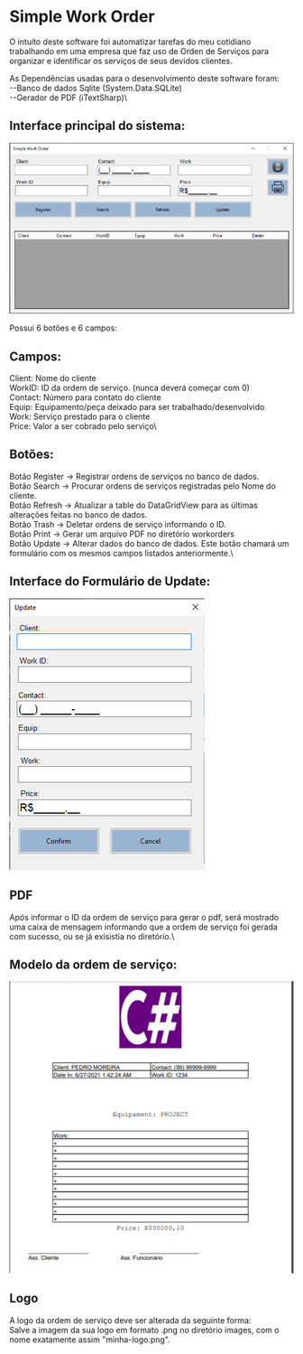 # Simple Work Order

O intuíto deste software foi automatizar tarefas do meu cotidiano trabalhando em uma empresa que faz uso de Orden de Serviços para organizar e identificar os serviços de seus devidos clientes.

As Dependências usadas para o desenvolvimento deste software foram:\
--Banco de dados Sqlite (System.Data.SQLite)\
--Gerador de PDF (iTextSharp)\

## Interface principal do sistema:

![image](/Example.png)

Possui 6 botões e 6 campos:

## Campos:
Client: Nome do cliente\
WorkID: ID da ordem de serviço. (nunca deverá começar com 0)\
Contact: Número para contato do cliente\
Equip: Equipamento/peça deixado para ser trabalhado/desenvolvido\
Work: Serviço prestado para o cliente\
Price: Valor a ser cobrado pelo serviço\

## Botões:
Botão Register -> Registrar ordens de serviços no banco de dados.\
Botão Search -> Procurar ordens de serviços registradas pelo Nome do cliente.\
Botão Refresh -> Atualizar a table do DataGridView para as últimas alterações feitas no banco de dados.\
Botão Trash -> Deletar ordens de serviço informando o ID.\
Botão Print -> Gerar um arquivo PDF no diretório workorders\
Botão Update -> Alterar dados do banco de dados. Este botão chamará um formulário com os mesmos campos listados anteriormente.\

## Interface do Formulário de Update:
![image2](/Example2.png)

## PDF

Após informar o ID da ordem de serviço para gerar o pdf, será mostrado uma caixa de mensagem informando que a ordem de serviço foi gerada com sucesso, ou se já exisistia no diretório.\

## Modelo da ordem de serviço:

![image3](/Example3.png)

## Logo

A logo da ordem de serviço deve ser alterada da seguinte forma:\
Salve a imagem da sua logo em formato .png no diretório images, com o nome exatamente assim "minha-logo.png".
